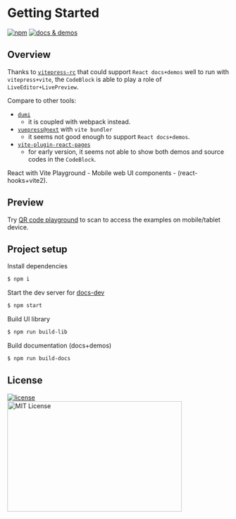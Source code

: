# Getting Started

[![npm](https://img.shields.io/npm/v/rui-next)](https://www.npmjs.com/package/rui-next) <a href="https://nikoni.top/rui-next/docs/" target="_blank"><img src="https://img.shields.io/static/v1?label=&message=docs%20%26%20demos&color=3366cc" alt="docs & demos" /></a>

## Overview

Thanks to [`vitepress-rc`](https://github.com/cvnine/vitepress-rc) that could support `React docs+demos` well to run with `vitepress+vite`, the `CodeBlock` is able to play a role of `LiveEditor+LivePreview`.

Compare to other tools:

- [`dumi`](https://d.umijs.org/)
  - it is coupled with webpack instead.
- [`vuepress@next`](https://github.com/vuepress/vuepress-next) with `vite bundler`
  - it seems not good enough to support `React docs+demos`.
- [`vite-plugin-react-pages`](https://github.com/vitejs/vite-plugin-react-pages)
  - for early version, it seems not able to show both demos and source codes in the `CodeBlock`.

React with Vite Playground - Mobile web UI components - (react-hooks+vite2).

## Preview

Try [QR code playground](./components/qr-code/index.html) to scan to access the examples on mobile/tablet device.

## Project setup

Install dependencies

```bash
$ npm i
```

Start the dev server for [docs-dev](http://localhost:3000/rui-next/docs/)

```bash
$ npm start
```

Build UI library

```bash
$ npm run build-lib
```

Build documentation (docs+demos)

```bash
$ npm run build-docs
```

## License

<a href="https://www.npmjs.com/package/rui-next" target="_blank">
    <img alt="license" src="https://img.shields.io/npm/l/rui-next.svg" />
</a>
<br />
<img src="https://nikoni.top/images/niko-mit-react.png" alt="MIT License" width="396" height="250"/>
